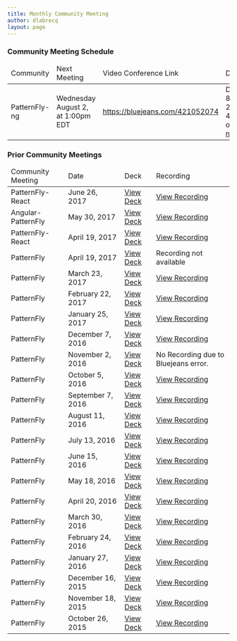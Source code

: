 ```yaml
---
title: Monthly Community Meeting
author: dlabrecq
layout: page
---
```

<!--<p>Join us at our next Community Meeting on <b><a href="https://www.timeanddate.com/worldclock/fixedtime.html?msg=April+Community+Meeting&iso=20170419T10&p1=207&ah=1">April 19 at 10AM EST</a></b>.</p>
<p>Join the BlueJeans Video Conference: <a href="https://bluejeans.com/985415746">https://bluejeans.com/985415746</a>.</p>
<p>Or, dial in via phone:</p>
<ul>
  <li>Call-in number: 1-800-451-8679</li>
  <li>Meeting ID: 985415746</li>
</ul>-->

<!-- <h3>Community Meeting Schedule</h3>
<table class="table table-bordered">
  <thead>
    <tr>
      <td>Community</td>
      <td>Next Meeting</td>
      <td>Video Conference Link</td>
      <td>Dial-in Info</td>
    </tr>
  </thead>

  <tbody>
    <tr>
      <td>PatternFly-React</td>
      <td>Monday June 26, at 11:00am EDT</td>
      <td><a target="blank" href="https://bluejeans.com/1418302074">https://bluejeans.com/1418302074</a></td>
      <td>Dial: 1-888-847-2201, ID: 1418302074</td>
    </tr>
  </tbody>
</table> -->

<h3>Community Meeting Schedule</h3>
<table class="table table-bordered">
  <thead>
    <tr>
      <td>Community</td>
      <td>Next Meeting</td>
      <td>Video Conference Link</td>
      <td>Dial-in Info</td>
      <td>Agenda</td>
    </tr>
  </thead>

  <tbody>
    <tr>
      <td>PatternFly-ng</td>
      <td>Wednesday August 2, at 1:00pm EDT</td>
      <td><a target="blank" href="https://bluejeans.com/421052074">https://bluejeans.com/421052074</a></td>
      <td>Dial: 1-888-847-2201, ID: 421052074 or <a href="http://bluejeans.com/premium-numbers">See all numbers</a></li></td>
      <td><a target="blank" href="https://github.com/patternfly/patternfly-ng/blob/master/resources/community-meetings/patternfly-ng_communitymeetingagenda_2017-08.md">View Agenda</a></td>
    </tr>
  </tbody>
</table>


<h3>Prior Community Meetings</h3>
<table class="table table-bordered">
  <thead>
    <tr>
      <td>Community Meeting</td>
      <td>Date</td>
      <td>Deck</td>
      <td>Recording</td>
    </tr>
  </thead>

  <tbody>
    <tr>
      <td>PatternFly-React</td>
      <td>June 26, 2017</td>
      <td><a href="https://www.dropbox.com/s/f4ho9bhcrclyozq/PatternFly%20React%20June%202017%20Update.pdf?dl=0">View Deck</a></td>
      <td><a target="blank" href="https://bluejeans.com/s/mwqtB/">View Recording</a></td>
    </tr>
    <tr>
      <td>Angular-PatternFly</td>
      <td>May 30, 2017</td>
      <td><a href="https://www.dropbox.com/s/3be8hm94oyi3vz1/May%202017%20Angular%20PatternFly%20Community%20Meeting.pdf?dl=0">View Deck</a></td>
      <td><a target="blank" href="https://bluejeans.com/s/rHmNY/">View Recording</a></td>
    </tr>
    <tr>
      <td>PatternFly-React</td>
      <td>April 19, 2017</td>
      <td><a href="https://docs.google.com/presentation/d/1CZA5OAYwQGUSn6BO8wtJC3b-0OVlVlu6HvKooLU5pNE/edit#slide=id.g1cf4dff9ec_0_299">View Deck</a></td>
      <td><a target="blank" href="https://bluejeans.com/s/vBR02">View Recording</a></td>
    </tr>
    <tr>
      <td>PatternFly</td>
      <td>April 19, 2017</td>
      <td><a href="https://github.com/patternfly/patternfly-design/blob/master/resources/community-meetings/PatternFly%20Community%20Meeting%202017-04.pdf">View Deck</a></td>
      <td>Recording not available</td>
    </tr>
    <tr>
      <td>PatternFly</td>
      <td>March 23, 2017</td>
      <td><a href="https://github.com/patternfly/patternfly-design/blob/master/resources/community-meetings/PatternFly%20Community%20Meeting%202017-03.pdf">View Deck</a></td>
      <td><a target="blank" href="https://bluejeans.com/s/Xj1Cr">View Recording</a></td>
    </tr>
    <tr>
      <td>PatternFly</td>
      <td>February 22, 2017</td>
      <td><a href="https://github.com/patternfly/patternfly-design/blob/master/resources/community-meetings/PatternFly%20Community%20Meeting%202017-02.pdf">View Deck</a></td>
      <td><a target="blank" href="https://bluejeans.com/s/Cnu5T/">View Recording</a></td>
    </tr>
    <tr>
      <td>PatternFly</td>
      <td>January 25, 2017</td>
      <td><a href="https://github.com/patternfly/patternfly-design/blob/master/resources/community-meetings/PatternFly%20Community%20Meeting%202017-01.pdf">View Deck</a></td>
      <td><a target="blank" href="https://bluejeans.com/s/UQbyU/">View Recording</a></td>
    </tr>
    <tr>
      <td>PatternFly</td>
      <td>December 7, 2016</td>
      <td><a href="https://www.dropbox.com/s/kknzi0altkcd6fy/PatternFly%20Community%20Meeting%202016-12.pdf?dl=0">View Deck</a></td>
      <td><a target="blank" href="https://bluejeans.com/s/tvGXE/">View Recording</a></td>
    </tr>
    <tr>
      <td>PatternFly</td>
      <td>November 2, 2016</td>
      <td><a href="https://www.dropbox.com/s/q9sue4oqeb9rzd9/PatternFly%20Community%20Meeting%202016-11.pdf?dl=0">View Deck</a></td>
      <td>No Recording due to Bluejeans error.</td>
    </tr>
    <tr>
      <td>PatternFly</td>
      <td>October 5, 2016</td>
      <td><a href="https://www.dropbox.com/s/bw81zc0cguag7z7/PatternFly%20Community%20Meeting%202016-10.pdf?dl=0">View Deck</a></td>
      <td><a target="blank" href="https://bluejeans.com/s/PZdLS/">View Recording</a></td>
    </tr>
    <tr>
      <td>PatternFly</td>
      <td>September 7, 2016</td>
      <td><a href="https://www.dropbox.com/s/fp3p58n9wmfgnvt/PatternFly%20Community%20Meeting%202016-09.pdf?dl=0">View Deck</a></td>
      <td><a target="blank" href="https://bluejeans.com/s/aNH4r/">View Recording</a></td>
    </tr>
    <tr>
      <td>PatternFly</td>
      <td>August 11, 2016</td>
      <td><a href="https://www.dropbox.com/s/avsmiitfjko7l7t/PatternFly%20Community%20Meeting%202016-08.pdf?dl=0">View Deck</a></td>
      <td><a target="blank" href="https://bluejeans.com/s/aa4d/">View Recording</a></td>
    </tr>
    <tr>
      <td>PatternFly</td>
      <td>July 13, 2016</td>
      <td><a href="https://www.dropbox.com/s/fnoy4qkvd18vk67/PatternFly%20Community%20Meeting%202016-07.pdf?dl=0">View Deck</a></td>
      <td><a target="blank" href="https://bluejeans.com/s/a27m/">View Recording</a></td>
    </tr>
    <tr>
      <td>PatternFly</td>
      <td>June 15, 2016</td>
      <td><a href="https://www.dropbox.com/s/yg9u0lp2kziqzqb/PatternFly%20Community%20Meeting%202016-06.pdf?dl=0">View Deck</a></td>
      <td><a target="blank" href="https://bluejeans.com/s/9PLG/">View Recording</a></td>
    </tr>
    <tr>
      <td>PatternFly</td>
      <td>May 18, 2016</td>
      <td><a href="https://www.dropbox.com/s/gg2w5wls8kvd2lj/PatternFly%20Community%20Meeting%202016-05%20%281%29.pdf?dl=0">View Deck</a></td>
      <td><a target="blank" href="https://bluejeans.com/s/9FhO/">View Recording</a></td>
    </tr>
    <tr>
      <td>PatternFly</td>
      <td>April 20, 2016</td>
      <td><a href="https://www.dropbox.com/s/ou05dnqzy0zyxct/PatternFly%20Community%20Meeting%202016-04.pdf?dl=0">View Deck</a></td>
      <td><a target="blank" href="https://bluejeans.com/s/9w4A/">View Recording</a></td>
    </tr>
    <tr>
      <td>PatternFly</td>
      <td>March 30, 2016</td>
      <td><a href="https://www.dropbox.com/s/f0c69ai4ec2sjst/PatternFly%20Community%20Meeting%202016-03.pdf?dl=0">View Deck</a></td>
      <td><a target="blank" href="https://bluejeans.com/s/9mQW/">View Recording</a></td>
    </tr>
    <tr>
      <td>PatternFly</td>
      <td>February 24, 2016</td>
      <td><a href="https://www.dropbox.com/s/lh6ws2xblzv1cl1/PatternFly%20Community%20Meeting%202016-02.pdf?dl=0">View Deck</a></td>
      <td><a target="blank" href="https://bluejeans.com/s/9aM0/">View Recording</a></td>
    </tr>
    <tr>
      <td>PatternFly</td>
      <td>January 27, 2016</td>
      <td><a href="https://www.dropbox.com/s/z5e2obske4tl15t/PatternFly%20Community%20Meeting%202016-01.pdf?dl=0">View Deck</a></td>
      <td><a target="blank" href="https://bluejeans.com/s/91SG/">View Recording</a></td>
    </tr>
    <tr>
      <td>PatternFly</td>
      <td>December 16, 2015</td>
      <td><a href="https://www.dropbox.com/s/hwdoxrnlqmvqmp0/PatternFly%20Community%20Meeting%202015-12.pdf?dl=0">View Deck</a></td>
      <td><a target="blank" href="https://bluejeans.com/s/8Wh4/">View Recording</a></td>
    </tr>
    <tr>
      <td>PatternFly</td>
      <td>November 18, 2015</td>
      <td><a target="blank" href="https://www.dropbox.com/s/s156g46b3dvfyo1/PatternFly%20Community%20Meeting%202015-11.pdf?dl=0">View Deck</a></td>
      <td><a target="blank" href="https://bluejeans.com/s/8Per/">View Recording</a></td>
    </tr>
    <tr>
      <td>PatternFly</td>
      <td>October 26, 2015</td>
      <td><a target="blank" href="https://www.dropbox.com/s/9dgu2bu781o0bh2/PatternFly%20Community%20Meeting%202015-10.pdf?dl=0">View Deck</a></td>
      <td><a target="blank" href="https://bluejeans.com/s/8KyT/">View Recording</a></td>
    </tr>
  </tbody>
</table>

